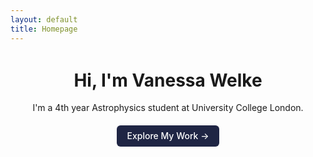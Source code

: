 ```yaml
---
layout: default
title: Homepage
---
```


<div style="max-width: 700px; margin: 3em auto; text-align: center;">

<!-- <img src="{{ site.baseurl }}/assets/images/vanessa.jpg" alt="Vanessa Welke" style="width: 140px; border-radius: 100px; margin-bottom: 1.5em;"> -->


# Hi, I'm Vanessa Welke

I'm a 4th year Astrophysics student at University College London.

<p style="margin-top: 2em;">
  <a href="{{ site.baseurl }}/experience/" style="background-color: #1F2544; color: white; padding: 0.6em 1.2em; border-radius: 6px; text-decoration: none; font-weight: 500;">
    Explore My Work →
  </a>
</p>

</div>
